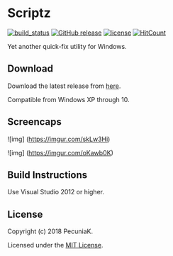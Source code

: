 # Scriptz


[![build_status](https://img.shields.io/badge/build-passing-brightgreen.svg)](https://github.com/cyfrost/Scriptz/releases/latest)
[![GitHub release](https://img.shields.io/badge/current%20release-v0.1-blue.svg)](https://github.com/cyfrost/Scriptz/releases/latest)
[![license](https://img.shields.io/badge/license-MIT-orange.svg)](https://github.com/cyfrost/Scriptz/blob/master/LICENSE)
[![HitCount](http://hits.dwyl.com/cyfrost/Scriptz.svg)](http://hits.dwyl.com/cyfrost/Scriptz)

Yet another quick-fix utility for Windows. 

## Download

Download the latest release from [here](https://github.com/PecuniaK/Scriptz/releases/latest).

Compatible from Windows XP through 10.


## Screencaps

![img] (https://imgur.com/skLw3Hi)

![img] (https://imgur.com/oKawb0K)


## Build Instructions

Use Visual Studio 2012 or higher.


## License

Copyright (c) 2018 PecuniaK.

Licensed under the [MIT License](https://github.com/PecuniaK/Scriptz/blob/master/LICENSE).
